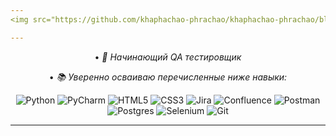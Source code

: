 ```yaml
---
<img src="https://github.com/khaphachao-phrachao/khaphachao-phrachao/blob/main/header.png" />

---
```


<div align="center" />



• *🌱 Начинающий QA тестировщик*

• *📚 Уверенно осваиваю перечисленные ниже навыки:*

![Python](https://img.shields.io/badge/python-3670A0?style=Social&logo=python&logoColor=ffdd54)
![PyCharm](https://img.shields.io/badge/pycharm-143?style=Social&logo=pycharm&logoColor=black&color=black&labelColor=green)
![HTML5](https://img.shields.io/badge/html5-%23E34F26.svg?style=Social&logo=html5&logoColor=white)
![CSS3](https://img.shields.io/badge/css3-%231572B6.svg?style=Social&logo=css3&logoColor=white)
![Jira](https://img.shields.io/badge/jira-%230A0FFF.svg?style=Social&logo=jira&?color=767BB3&logoColor=white)
![Confluence](https://img.shields.io/badge/confluence-%23172BF4.svg?style=Social&logo=confluence&logoColor=white)
![Postman](https://img.shields.io/badge/Postman-FF6C37?style=Social&logo=postman&logoColor=white)
![Postgres](https://img.shields.io/badge/postgres-%23316192.svg?style=Social&logo=postgresql&logoColor=white)
![Selenium](https://img.shields.io/badge/-selenium-%43B02A?style=Social&logo=selenium&logoColor=white)
![Git](https://img.shields.io/badge/git-%23F05033.svg?style=Social&logo=git&logoColor=white)
  
  ---
  
 <!--- [![GitHub Streak](https://github-readme-streak-stats.herokuapp.com?user=khaphachao-phrachao&theme=nord)](https://git.io/streak-stats)

  
---
-->
